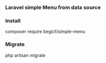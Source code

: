  
### Laravel simple Menu from data source

### Install
composer require begicf/simple-menu

### Migrate 
php artisan migrate
 
 
